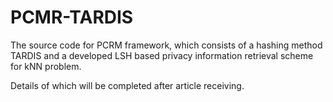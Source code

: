 # PCMR-TARDIS
The source code for PCRM framework, which consists of a hashing method TARDIS and a developed LSH based privacy information retrieval scheme for kNN problem.

Details of which will be completed after article receiving.
